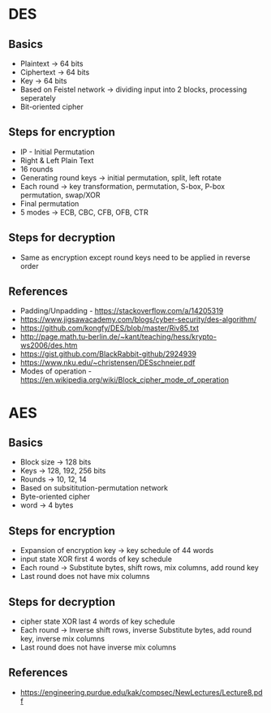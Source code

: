 # DES

## Basics

* Plaintext -> 64 bits 
* Ciphertext -> 64 bits
* Key -> 64 bits 
* Based on Feistel network -> dividing input into 2 blocks, processing seperately
* Bit-oriented cipher

## Steps for encryption

* IP - Initial Permutation
* Right & Left Plain Text 
* 16 rounds
* Generating round keys -> initial permutation, split, left rotate
* Each round -> key transformation, permutation, S-box, P-box permutation, swap/XOR
* Final permutation
* 5 modes -> ECB, CBC, CFB, OFB, CTR

## Steps for decryption

* Same as encryption except round keys need to be applied in reverse order

## References

* Padding/Unpadding - https://stackoverflow.com/a/14205319
* https://www.jigsawacademy.com/blogs/cyber-security/des-algorithm/
* https://github.com/kongfy/DES/blob/master/Riv85.txt
* http://page.math.tu-berlin.de/~kant/teaching/hess/krypto-ws2006/des.htm
* https://gist.github.com/BlackRabbit-github/2924939
* https://www.nku.edu/~christensen/DESschneier.pdf
* Modes of operation - https://en.wikipedia.org/wiki/Block_cipher_mode_of_operation

# AES

## Basics

* Block size -> 128 bits
* Keys -> 128, 192, 256 bits
* Rounds -> 10, 12, 14
* Based on subsititution-permutation network
* Byte-oriented cipher
* word -> 4 bytes

## Steps for encryption

* Expansion of encryption key -> key schedule of 44 words
* input state XOR first 4 words of key schedule
* Each round -> Substitute bytes, shift rows, mix columns, add round key 
* Last round does not have mix columns

## Steps for decryption

* cipher state XOR last 4 words of key schedule
* Each round -> Inverse shift rows, inverse Substitute bytes, add round key, inverse mix columns
* Last round does not have inverse mix columns

## References

* https://engineering.purdue.edu/kak/compsec/NewLectures/Lecture8.pdf
